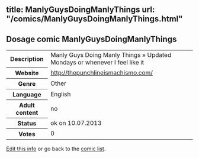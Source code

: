 title: ManlyGuysDoingManlyThings
url: "/comics/ManlyGuysDoingManlyThings.html"
---
Dosage comic ManlyGuysDoingManlyThings
-----------------------------------------

<p id="msg"></p>
<script type="text/javascript">
if (window.location.search === '?edit_info_mail=sent_ok') {
  var elem = document.getElementById("msg");
  elem.innerHTML = 'Edited information sucessfully sent for review, which is usually done daily. Thanks!';
  elem.className = 'ok';
}
</script>
<table class="comicinfo">
<tr>
<th>Description</th><td>Manly Guys Doing Manly Things » Updated Mondays or whenever I feel like it</td>
</tr>
<tr>
<th>Website</th><td><a href="http://thepunchlineismachismo.com/">http://thepunchlineismachismo.com/</a></td>
</tr>
<tr>
<th>Genre</th><td>Other</td>
</tr>
<tr>
<th>Language</th><td>English</td>
</tr>
<tr>
<th>Adult content</th><td>no</td>
</tr>
<tr>
<th>Status</th><td>ok on 10.07.2013</td>
</tr>
<tr>
<th>Votes</th><td>0</td>
</tr>
</table>

[Edit this info](ManlyGuysDoingManlyThings_edit.html) or go back to the [comic list](../comic-index.html).
